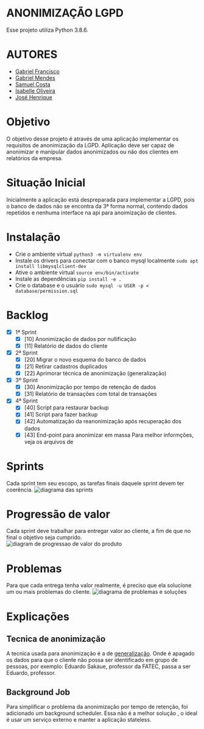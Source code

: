 # ANONIMIZAÇÃO LGPD
Esse projeto utiliza Python 3.8.6. 

# AUTORES
 * [Gabriel Francisco](https://www.linkedin.com/in/gabriel-borges-61623b13a/)
 * [Gabriel Mendes](https://www.linkedin.com/in/skfree/)
 * [Samuel Costa](https://www.linkedin.com/in/samuelcostacpv/)
 * [Isabelle Oliveira](https://www.linkedin.com/in/isabelle-f-oliveira/)
 * [José Henrique](https://www.linkedin.com/in/jos%C3%A9-henrique-b01291207/)

# Objetivo
O objetivo desse projeto é através de uma aplicação implementar os requisitos de anonimização da LGPD. Aplicação deve ser capaz de anonimizar e manipular dados anonimizados ou não dos clientes em relatórios da empresa.

# Situação Inicial
Inicialmente a aplicação está despreparada para implementar a LGPD, pois o banco de dados não se encontra da 3ª forma normal, contendo dados repetidos e nenhuma interface na api para anoimização de clientes.

# Instalação
* Crie o ambiente virtual `python3 -m virtualenv env`
* Instale os drivers para conectar com o banco mysql localmente `sudo apt install libmysqlclient-dev`
* Ative o ambiente virtual `source env/bin/activate`
* Instale as dependências `pip install -e .`
* Crie o database e o usuário `sudo mysql -u USER -p < database/permission.sql`

# Backlog
 - [x] 1ª Sprint
   * [x] [10] Anonimização de dados por nullificação
   * [x] [11] Relatório de dados do cliente 
 - [x] 2ª Sprint
   * [x] [20] Migrar o novo esquema do banco de dados
   * [x] [21] Retirar cadastros duplicados
   * [x] [22] Aprimorar técnica de anonimização (generalização)
 - [x] 3º Sprint
   * [x] [30] Anonimização por tempo de retenção de dados
   * [x] [31] Relatório de transações com total de transações 
 - [x] 4ª Sprint
   * [x] [40] Script para restaurar backup
   * [x] [41] Script para fazer backup
   * [x] [42] Automatização da reanonimização após recuperação dos dados
   * [x] [43] End-point para anonimizar em massa
Para melhor informções, veja os arquivos de 

# Sprints
Cada sprint tem seu escopo, as tarefas finais daquele sprint devem ter coerência.
![diagrama das sprints](https://raw.githubusercontent.com/isabellefo/seg-informacao/main/docs/SPRINTS.png)

# Progressão de valor
Cada sprint deve trabalhar para entregar valor ao cliente, a fim de que no final o objetivo seja cumprido.
![diagram de progressao de valor do produto](https://raw.githubusercontent.com/isabellefo/seg-informacao/main/docs/progressao-de-valor.png)

# Problemas
Para que cada entrega tenha valor realmente, é preciso que ela solucione um ou mais problemas do cliente.
![diagrama de problemas e soluções](https://raw.githubusercontent.com/isabellefo/seg-informacao/main/docs/problemas-solucoes.png)

# Explicações

## Tecnica de anonimização
A tecnica usada para anonimização é a de [generalização](https://policies.google.com/technologies/anonymization?hl=pt-BR). Onde é apagado os dados para que o cliente não possa ser identificado em grupo de pessoas, por exemplo: Eduardo Sakaue, professor da FATEC, passa a ser Eduardo, professor.

## Background Job
Para simplificar o problema da anonimização por tempo de retenção, foi adicionado um background scheduler. Essa não é a melhor solução , o ideal é usar um serviço externo e manter a aplicação stateless.
 
